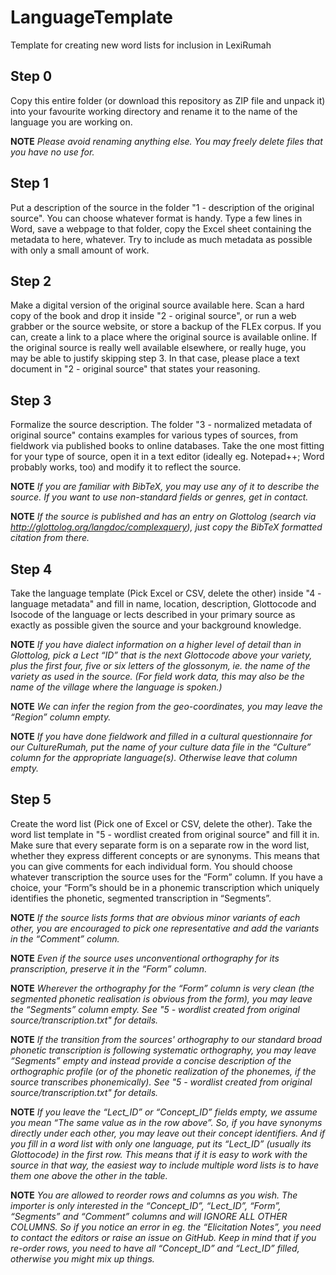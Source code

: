 # LanguageTemplate
Template for creating new word lists for inclusion in LexiRumah

## Step 0
Copy this entire folder (or download this repository as ZIP file and unpack it)
        into your favourite working directory and rename it to the name of the
        language you are working on.

**NOTE** *Please avoid renaming anything else. You may freely delete files that
          you have no use for.*

## Step 1
Put a description of the source in the folder "1 - description of the
        original source". You can choose whatever format is handy. Type a few
        lines in Word, save a webpage to that folder, copy the Excel sheet
        containing the metadata to here, whatever. Try to include as much
        metadata as possible with only a small amount of work.

## Step 2
Make a digital version of the original source available here. Scan a
        hard copy of the book and drop it inside "2 - original source", or run a
        web grabber or the source website, or store a backup of the FLEx corpus.
        If you can, create a link to a place where the original source is
        available online. If the original source is really well available
        elsewhere, or really huge, you may be able to justify skipping step 3.
        In that case, please place a text document in "2 - original source" that
        states your reasoning.

## Step 3
Formalize the source description. The folder "3 - normalized metadata of
        original source" contains examples for various types of sources, from
        fieldwork via published books to online databases. Take the one most
        fitting for your type of source, open it in a text editor (ideally eg.
        Notepad++; Word probably works, too) and modify it to reflect the
        source.

**NOTE** *If you are familiar with BibTeX, you may use any of it to describe the
          source. If you want to use non-standard fields or genres, get in
          contact.*

**NOTE** *If the source is published and has an entry on Glottolog (search via
          http://glottolog.org/langdoc/complexquery), just copy the
          BibTeX formatted citation from there.*

## Step 4
Take the language template (Pick Excel or CSV, delete the other) inside
        "4 - language metadata" and fill in name, location, description,
        Glottocode and Isocode of the language or lects described in your
        primary source as exactly as possible given the source and your
        background knowledge.

**NOTE** *If you have dialect information on a higher level of detail than in
          Glottolog, pick a Lect “ID” that is the next Glottocode above your
          variety, plus the first four, five or six letters of the glossonym,
          ie. the name of the variety as used in the source. (For field work
          data, this may also be the name of the village where the language is
          spoken.)*

**NOTE** *We can infer the region from the geo-coordinates, you may leave the
          “Region” column empty.*

**NOTE** *If you have done fieldwork and filled in a cultural questionnaire for
          our CultureRumah, put the name of your culture data file in the
          “Culture” column for the appropriate language(s). Otherwise leave that
          column empty.*

## Step 5
Create the word list (Pick one of Excel or CSV, delete the other). Take
        the word list template in "5 - wordlist created from original source"
        and fill it in. Make sure that every separate form is on a separate row
        in the word list, whether they express different concepts or are
        synonyms. This means that you can give comments for each individual
        form. You should choose whatever transcription the source uses for the
        “Form” column. If you have a choice, your “Form”s should be in a
        phonemic transcription which uniquely identifies the phonetic, segmented
        transcription in “Segments”.

**NOTE** *If the source lists forms that are obvious minor variants of each
          other, you are encouraged to pick one representative and add the
          variants in the “Comment” column.*

**NOTE** *Even if the source uses unconventional orthography for its
          pranscription, preserve it in the “Form” column.*

**NOTE** *Wherever the orthography for the “Form” column is very clean (the
          segmented phonetic realisation is obvious from the form), you may
          leave the “Segments” column empty. See "5 - wordlist created from
          original source/transcription.txt" for details.*

**NOTE** *If the transition from the sources' orthography to our standard broad
          phonetic transcription is following systematic orthography, you may
          leave “Segments” empty and instead provide a concise description of the
          orthographic profile (or of the phonetic realization of the phonemes,
          if the source transcribes phonemically). See "5 - wordlist created from
          original source/transcription.txt" for details.*

**NOTE** *If you leave the “Lect_ID” or “Concept_ID” fields empty, we assume you
          mean “The same value as in the row above”. So, if you have synonyms
          directly under each other, you may leave out their concept
          identifiers. And if you fill in a word list with only one language,
          put its “Lect_ID” (usually its Glottocode) in the first row. This
          means that if it is easy to work with the source in that way, the
          easiest way to include multiple word lists is to have them one above
          the other in the table.*

**NOTE** *You are allowed to reorder rows and columns as you wish. The importer
          is only interested in the “Concept_ID”, “Lect_ID”, “Form”, “Segments”
          and “Comment” columns and will IGNORE ALL OTHER COLUMNS. So if you
          notice an error in eg. the “Elicitation Notes”, you need to contact
          the editors or raise an issue on GitHub. Keep in mind that if you
          re-order rows, you need to have all “Concept_ID” and “Lect_ID” filled,
          otherwise you might mix up things.*

